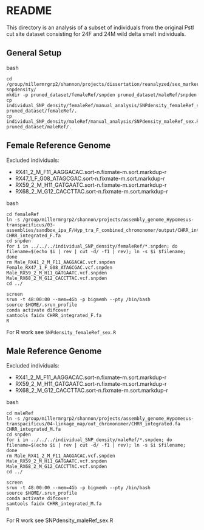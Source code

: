# README

This directory is an analysis of a subset of individuals from the original PstI cut site dataset consisting for 24F and 24M wild delta smelt individuals.

## General Setup

bash
```
cd /group/millermrgrp2/shannon/projects/dissertation/reanalyzed/sex_marker/SexFindR/step2-snpdensity/
mkdir -p pruned_dataset/femaleRef/snpden pruned_dataset/maleRef/snpden
cp individual_SNP_density/femaleRef/manual_analysis/SNPdensity_femaleRef_sex.R pruned_dataset/femaleRef/.
cp individual_SNP_density/maleRef/manual_analysis/SNPdensity_maleRef_sex.R pruned_dataset/maleRef/.
```


## Female Reference Genome

Excluded individuals:
* RX41_2_M_F11_AAGGACAC.sort-n.fixmate-m.sort.markdup-r
* RX47_1_F_G08_ATAGCGAC.sort-n.fixmate-m.sort.markdup-r
* RX59_2_M_H11_GATGAATC.sort-n.fixmate-m.sort.markdup-r
* RX68_2_M_G12_CACCTTAC.sort-n.fixmate-m.sort.markdup-r

bash
```
cd femaleRef
ln -s /group/millermrgrp2/shannon/projects/assembly_genome_Hypomesus-transpacificus/03-assemblies/sandbox_ipa_F/Hyp_tra_F_combined_chromonomer/output/CHRR_integrated.fa CHRR_integrated_F.fa
cd snpden
for i in ../../../individual_SNP_density/femaleRef/*.snpden; do filename=$(echo $i | rev | cut -d/ -f1 | rev); ln -s $i $filename; done
rm Male_RX41_2_M_F11_AAGGACAC.vcf.snpden Female_RX47_1_F_G08_ATAGCGAC.vcf.snpden Male_RX59_2_M_H11_GATGAATC.vcf.snpden Male_RX68_2_M_G12_CACCTTAC.vcf.snpden
cd ../

screen
srun -t 48:00:00 --mem=4Gb -p bigmemh --pty /bin/bash
source $HOME/.srun_profile
conda activate difcover
samtools faidx CHRR_integrated_F.fa
R
```

For R work see `SNPdensity_femaleRef_sex.R`


## Male Reference Genome

Excluded individuals:
* RX41_2_M_F11_AAGGACAC.sort-n.fixmate-m.sort.markdup-r
* RX59_2_M_H11_GATGAATC.sort-n.fixmate-m.sort.markdup-r
* RX68_2_M_G12_CACCTTAC.sort-n.fixmate-m.sort.markdup-r

bash
```
cd maleRef
ln -s /group/millermrgrp2/shannon/projects/assembly_genome_Hypomesus-transpacificus/04-linkage_map/out_chromonomer/CHRR_integrated.fa CHRR_integrated_M.fa
cd snpden
for i in ../../../individual_SNP_density/maleRef/*.snpden; do filename=$(echo $i | rev | cut -d/ -f1 | rev); ln -s $i $filename; done
rm Male_RX41_2_M_F11_AAGGACAC.vcf.snpden Male_RX59_2_M_H11_GATGAATC.vcf.snpden Male_RX68_2_M_G12_CACCTTAC.vcf.snpden
cd ../

screen
srun -t 48:00:00 --mem=4Gb -p bigmemh --pty /bin/bash
source $HOME/.srun_profile
conda activate difcover
samtools faidx CHRR_integrated_M.fa
R
```

For R work see SNPdensity_maleRef_sex.R

